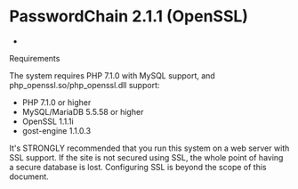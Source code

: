 # PasswordChain 2.1.1 (OpenSSL)
-
Requirements

The system requires PHP 7.1.0 with MySQL support, and php_openssl.so/php_openssl.dll 
support:

- PHP 7.1.0 or higher
- MySQL/MariaDB 5.5.58 or higher
- OpenSSL 1.1.1i
- gost-engine 1.1.0.3

It's STRONGLY recommended that you run this system on a web server with 
SSL support. If the site is not secured using SSL, the whole point of 
having a secure database is lost. Configuring SSL is beyond the scope 
of this document.
